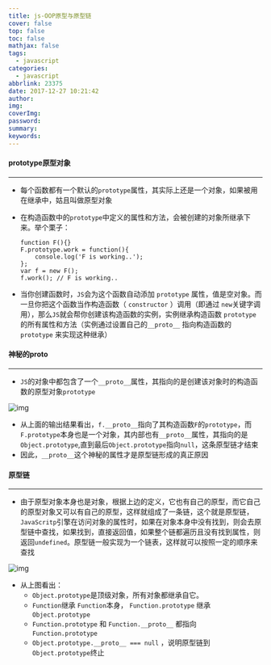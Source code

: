 ```yaml
---
title: js-OOP原型与原型链
cover: false
top: false
toc: false
mathjax: false
tags:
  - javascript
categories:
  - javascript
abbrlink: 23375
date: 2017-12-27 10:21:42
author:
img:
coverImg:
password:
summary:
keywords:
---
```


#### prototype原型对象

------

- 每个函数都有一个默认的`prototype`属性，其实际上还是一个对象，如果被用在继承中，姑且叫做原型对象

- 在构造函数中的`prototype`中定义的属性和方法，会被创建的对象所继承下来。举个栗子：

  

  ```
  function F(){}
  F.prototype.work = function(){
      console.log('F is working..');
  };
  var f = new F();
  f.work(); // F is working..
  ```

- 当你创建函数时，`JS`会为这个函数自动添加 `prototype` 属性，值是空对象。而一旦你把这个函数当作构造函数（ `constructor` ）调用（即通过 `new`关键字调用），那么`JS`就会帮你创建该构造函数的实例，实例继承构造函数 `prototype` 的所有属性和方法（实例通过设置自己的`__proto__` 指向构造函数的 `prototype` 来实现这种继承）

#### 神秘的**proto**

------

- `JS`的对象中都包含了一个`__proto__`属性，其指向的是创建该对象时的构造函数的原型对象`prototype`

![img](https://segmentfault.com/img/bVzPrk)

- 从上面的输出结果看出，`f.__proto__`指向了其构造函数`F`的`prototype`，而`F.prototype`本身也是一个对象，其内部也有`__proto__`属性，其指向的是`Object.prototype`,直到最后`Object.prototype`指向`null`，这条原型链才结束
- 因此，`__proto__`这个神秘的属性才是原型链形成的真正原因

#### 原型链

------

- 由于原型对象本身也是对象，根据上边的定义，它也有自己的原型，而它自己的原型对象又可以有自己的原型，这样就组成了一条链，这个就是原型链，`JavaScritp`引擎在访问对象的属性时，如果在对象本身中没有找到，则会去原型链中查找，如果找到，直接返回值，如果整个链都遍历且没有找到属性，则返回`undefined`。原型链一般实现为一个链表，这样就可以按照一定的顺序来查找

![img](https://segmentfault.com/img/bVcXNb)

- 从上图看出：
  - `Object.prototype`是顶级对象，所有对象都继承自它。
  - `Function`继承 `Function`本身， `Function.prototype` 继承 `Object.prototype`
  - `Function.prototype` 和 `Function.__proto__` 都指向 `Function.prototype`
  - `Object.prototype.__proto__ === null` ，说明原型链到 `Object.prototype`终止